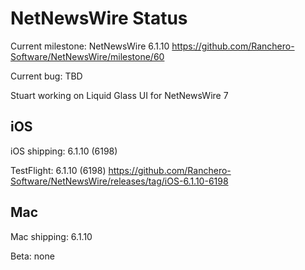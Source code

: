 # NetNewsWire Status

Current milestone: NetNewsWire 6.1.10
	https://github.com/Ranchero-Software/NetNewsWire/milestone/60

Current bug: TBD

Stuart working on Liquid Glass UI for NetNewsWire 7

## iOS

iOS shipping: 6.1.10 (6198)

TestFlight: 6.1.10 (6198)
	https://github.com/Ranchero-Software/NetNewsWire/releases/tag/iOS-6.1.10-6198

## Mac

Mac shipping: 6.1.10

Beta: none
